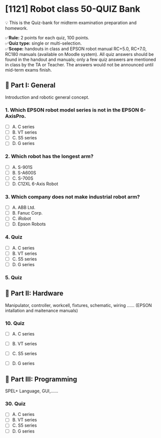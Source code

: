 # [1121] Robot class 50-QUIZ Bank

:bulb: This is the Quiz-bank for midterm examination preparation and homework. 

:white_check_mark:**Rule:** 2 points for each quiz, 100 points.   
:white_check_mark:**Quiz type:** single or multi-selection.   
:white_check_mark:**Scope:** handouts in class and EPSON robot manual RC+5.0, RC+7.0, RC180 manuals (available on Moodle system). 
All quiz answers should be found in the handout and manuals; only a few quiz answers are mentioned in class by the TA or Teacher. The answers would not be announced until mid-term exams finish. 

## :pencil: Part I: General 
Introduction and robotic general concept. 

### 1. Which EPSON robot model series is not in the EPSON 6-AxisPro. 
- [ ] A. C series
- [ ] B. VT series 
- [ ] C. S5 series
- [ ] D. G series

### 2. Which robot has the longest arm? 
- [ ] A. S-901S
- [ ] B. S-A600S 
- [ ] C. S-700S
- [ ] D. C12XL 6-Axis Robot

### 3. Which company does not make industrial robot arm? 
- [ ] A. ABB Ltd.
- [ ] B. Fanuc Corp. 
- [ ] C. iRobot
- [ ] D. Epson Robots

### 4. Quiz
- [ ] A. C series
- [ ] B. VT series 
- [ ] C. S5 series
- [ ] D. G series

### 5. Quiz

## :pencil: Part II: Hardware   
Manipulator, controller, workcell, fixtures, schematic, wiring  ...... (EPSON intallation and maitenance manuals) 

### 10. Quiz
- [ ] A. C series
- [ ] B. VT series 
- [ ] C. S5 series
- [ ] D. G series


## :pencil: Part III: Programming   
SPEL+ Language, GUI,...... 

### 30. Quiz
- [ ] A. C series
- [ ] B. VT series 
- [ ] C. S5 series
- [ ] D. G series
